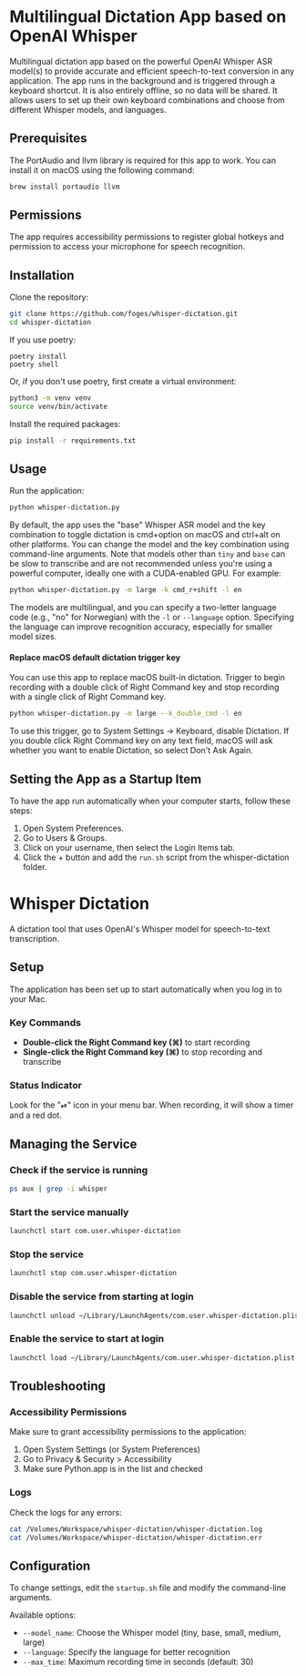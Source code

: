 # Multilingual Dictation App based on OpenAI Whisper
Multilingual dictation app based on the powerful OpenAI Whisper ASR model(s) to provide accurate and efficient speech-to-text conversion in any application. The app runs in the background and is triggered through a keyboard shortcut. It is also entirely offline, so no data will be shared. It allows users to set up their own keyboard combinations and choose from different Whisper models, and languages.

## Prerequisites
The PortAudio and llvm library is required for this app to work. You can install it on macOS using the following command:

```bash
brew install portaudio llvm
```

## Permissions
The app requires accessibility permissions to register global hotkeys and permission to access your microphone for speech recognition.

## Installation
Clone the repository:

```bash
git clone https://github.com/foges/whisper-dictation.git
cd whisper-dictation
```

If you use poetry:

```shell
poetry install
poetry shell
```

Or, if you don't use poetry, first create a virtual environment:

```bash
python3 -m venv venv
source venv/bin/activate
```

Install the required packages:

```bash
pip install -r requirements.txt
```

## Usage
Run the application:

```bash
python whisper-dictation.py
```

By default, the app uses the "base" Whisper ASR model and the key combination to toggle dictation is cmd+option on macOS and ctrl+alt on other platforms. You can change the model and the key combination using command-line arguments.  Note that models other than `tiny` and `base` can be slow to transcribe and are not recommended unless you're using a powerful computer, ideally one with a CUDA-enabled GPU. For example:


```bash
python whisper-dictation.py -m large -k cmd_r+shift -l en
```

The models are multilingual, and you can specify a two-letter language code (e.g., "no" for Norwegian) with the `-l` or `--language` option. Specifying the language can improve recognition accuracy, especially for smaller model sizes.

#### Replace macOS default dictation trigger key
You can use this app to replace macOS built-in dictation. Trigger to begin recording with a double click of Right Command key and stop recording with a single click of Right Command key.
```bash
python whisper-dictation.py -m large --k_double_cmd -l en
```
To use this trigger, go to System Settings -> Keyboard, disable Dictation. If you double click Right Command key on any text field, macOS will ask whether you want to enable Dictation, so select Don't Ask Again.

## Setting the App as a Startup Item
To have the app run automatically when your computer starts, follow these steps:

 1. Open System Preferences.
 2. Go to Users & Groups.
 3. Click on your username, then select the Login Items tab.
 4. Click the + button and add the `run.sh` script from the whisper-dictation folder.

# Whisper Dictation

A dictation tool that uses OpenAI's Whisper model for speech-to-text transcription.

## Setup

The application has been set up to start automatically when you log in to your Mac.

### Key Commands

- **Double-click the Right Command key (⌘)** to start recording
- **Single-click the Right Command key (⌘)** to stop recording and transcribe

### Status Indicator

Look for the "⏯" icon in your menu bar. When recording, it will show a timer and a red dot.

## Managing the Service

### Check if the service is running

```bash
ps aux | grep -i whisper
```

### Start the service manually

```bash
launchctl start com.user.whisper-dictation
```

### Stop the service

```bash
launchctl stop com.user.whisper-dictation
```

### Disable the service from starting at login

```bash
launchctl unload ~/Library/LaunchAgents/com.user.whisper-dictation.plist
```

### Enable the service to start at login

```bash
launchctl load ~/Library/LaunchAgents/com.user.whisper-dictation.plist
```

## Troubleshooting

### Accessibility Permissions

Make sure to grant accessibility permissions to the application:

1. Open System Settings (or System Preferences)
2. Go to Privacy & Security > Accessibility
3. Make sure Python.app is in the list and checked

### Logs

Check the logs for any errors:

```bash
cat /Volumes/Workspace/whisper-dictation/whisper-dictation.log
cat /Volumes/Workspace/whisper-dictation/whisper-dictation.err
```

## Configuration

To change settings, edit the `startup.sh` file and modify the command-line arguments.

Available options:
- `--model_name`: Choose the Whisper model (tiny, base, small, medium, large)
- `--language`: Specify the language for better recognition
- `--max_time`: Maximum recording time in seconds (default: 30)
